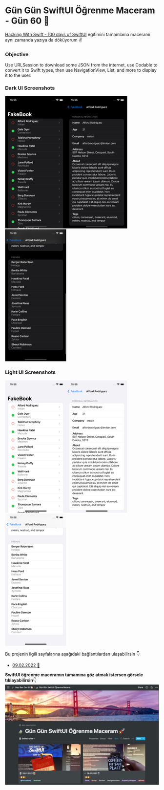 # Gün Gün SwiftUI Öğrenme Maceram - Gün 60 🚀
[Hacking With Swift - 100 days of SwiftUI](https://www.hackingwithswift.com/100/swiftui) eğitimini tamamlama maceramı aynı zamanda yazıya da döküyorum ✌️

### Objective
Use URLSession to download some JSON from the internet, use Codable to convert it to Swift types, then use NavigationView, List, and more to display it to the user.

### Dark UI Screenshots
<img src="Screenshots/dark1.png" width="200" /><img src="Screenshots/dark2.png" width="200" /><img src="Screenshots/dark3.png" width="200" />

### Light UI Screenshots
<img src="Screenshots/light1.png" width="200" /><img src="Screenshots/light2.png" width="200" /><img src="Screenshots/light3.png" width="200" />

Bu projenin ilgili sayfalarına aşağıdaki bağlantılardan ulaşabilirsin 👇
* [09.02.2022 🍱](https://canbi.me/09-02-2022-3537e12aad024c33a029ccb341df9903)

**SwiftUI öğrenme maceramın tamamına göz atmak istersen görsele tıklayabilirsin**👇
[![name2](../Images/gungunswiftui.jpg)](https://canbi.me/gun-gun-swiftui-ogrenme-maceram)
